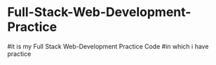 # Full-Stack-Web-Development-Practice
#it is my Full Stack Web-Development Practice Code
#in which i have practice
